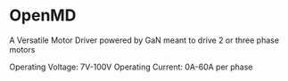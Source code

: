 # OpenMD
 A Versatile Motor Driver powered by GaN meant to drive 2 or three phase motors

 Operating Voltage: 7V-100V
 Operating Current: 0A-60A per phase
